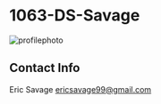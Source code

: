 # 1063-DS-Savage

![profilephoto](https://user-images.githubusercontent.com/26365078/35181434-4ee02c92-fd76-11e7-8b26-891fad3c99be.PNG)
## Contact Info
Eric Savage
ericsavage99@gmail.com
